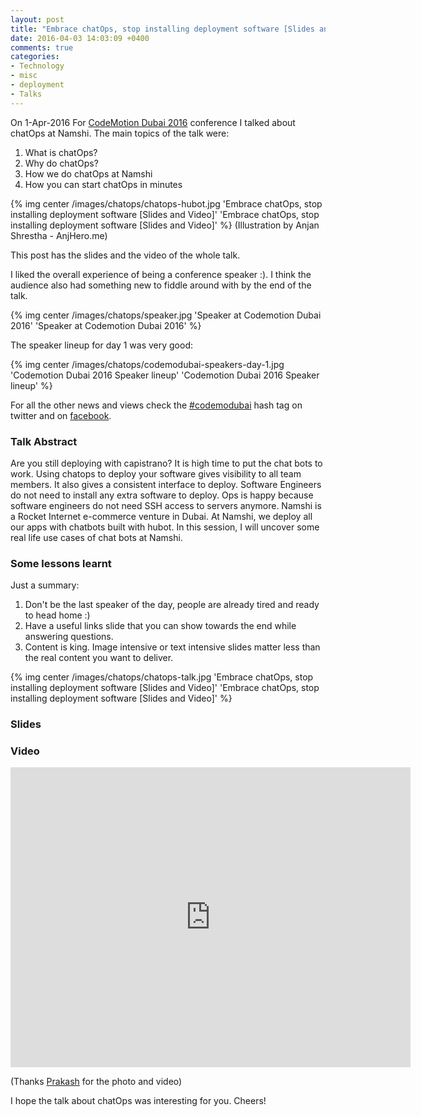 ```yaml
---
layout: post
title: "Embrace chatOps, stop installing deployment software [Slides and Video]"
date: 2016-04-03 14:03:09 +0400
comments: true
categories: 
- Technology
- misc
- deployment
- Talks
---
```


On 1-Apr-2016 For [CodeMotion Dubai 2016](http://dubai2016.codemotionworld.com/) conference I talked about chatOps at Namshi. 
The main topics of the talk were:

1. What is chatOps?
1. Why do chatOps?
1. How we do chatOps at Namshi
1. How you can start chatOps in minutes

{% img center /images/chatops/chatops-hubot.jpg 'Embrace chatOps, stop installing deployment software [Slides and Video]' 'Embrace chatOps, stop installing deployment software [Slides and Video]' %}
(Illustration by Anjan Shrestha - AnjHero.me)

This post has the slides and the video of the whole talk. 
<!-- more -->
I liked the overall experience of being a conference  speaker :). 
I think the audience also had something new to fiddle around with by the end of the talk.

{% img center /images/chatops/speaker.jpg 'Speaker at Codemotion Dubai 2016' 'Speaker at Codemotion Dubai 2016' %}

The speaker lineup for day 1 was very good:

{% img center /images/chatops/codemodubai-speakers-day-1.jpg 'Codemotion Dubai 2016 Speaker lineup' 'Codemotion Dubai 2016 Speaker lineup' %}

For all the other news and views check the [#codemodubai](https://twitter.com/hashtag/codemodubai?src=hash) hash tag on twitter 
and on [facebook](https://www.facebook.com/codemotiondubai/).

### Talk Abstract

Are you still deploying with capistrano? It is high time to put the chat bots to work. Using chatops to deploy your 
software gives visibility to all team members. It also gives a consistent interface to deploy. Software Engineers do not 
need to install any extra software to deploy. Ops is happy because software engineers do not need SSH access to servers 
anymore. Namshi is a Rocket Internet e-commerce venture in Dubai. At Namshi, we deploy all our apps with chatbots built 
with hubot. In this session, I will uncover some real life use cases of chat bots at Namshi.

### Some lessons learnt

Just a summary:

1. Don't be the last speaker of the day, people are already tired and ready to head home :)
1. Have a useful links slide that you can show towards the end while answering questions.
1. Content is king. Image intensive or text intensive slides matter less than the real content you want to deliver.

{% img center /images/chatops/chatops-talk.jpg 'Embrace chatOps, stop installing deployment software [Slides and Video]' 'Embrace chatOps, stop installing deployment software [Slides and Video]' %}

### Slides

<script async class="speakerdeck-embed" data-id="75a57171f12c40e3939b9504c6748f74" data-ratio="1.77777777777778" src="//speakerdeck.com/assets/embed.js"></script>

### Video

<center>
<iframe width="640" height="480" src="https://www.youtube-nocookie.com/embed/GVa1I2QiZs4?rel=0" frameborder="0" allowfullscreen></iframe>
</center>

(Thanks [Prakash](http://www.lprakash.com.np/) for the photo and video) 

I hope the talk about chatOps was interesting for you. Cheers!
